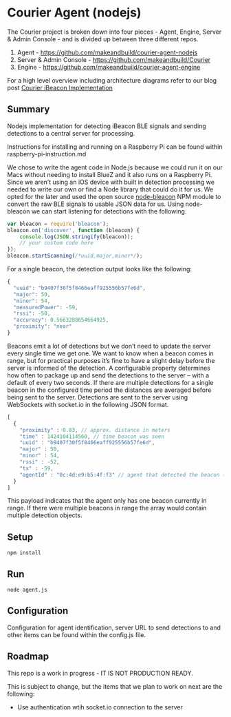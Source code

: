 # Courier Agent (nodejs)
The Courier project is broken down into four pieces - Agent, Engine, Server & Admin Console - and is divided up between three different repos.

1. Agent - https://github.com/makeandbuild/courier-agent-nodejs
2. Server & Admin Console - https://github.com/makeandbuild/Courier
3. Engine - https://github.com/makeandbuild/courier-agent-engine

For a high level overview including architecture diagrams refer to our blog post [Courier iBeacon Implementation](http://makeandbuild.com/blog/post/courier-ibeacon-implementation)

## Summary
Nodejs implementation for detecting iBeacon BLE signals and sending detections to a central server for processing.

Instructions for installing and running on a Raspberry Pi can be found within raspberry-pi-instruction.md

We chose to write the agent code in Node.js because we could run it on our Macs without needing to install BlueZ and it also runs on a Raspberry Pi.  Since we aren’t using an iOS device with built in detection processing we needed to write our own or find a Node library that could do it for us.  We opted for the later and used the open source [node-bleacon](https://github.com/sandeepmistry/node-bleacon) NPM module to convert the raw BLE signals to usable JSON data for us.  Using node-bleacon we can start listening for detections with the following. 

```javascript
var bleacon = require('bleacon');
bleacon.on('discover', function (bleacon) {
    console.log(JSON.stringify(bleacon));
    // your custom code here
});
bleacon.startScanning(/*uuid,major,minor*/);
```

For a single beacon, the detection output looks like the following: 

```javascript
{
  "uuid": "b9407f30f5f8466eaff925556b57fe6d",
  "major": 50,
  "minor": 54,
  "measuredPower": -59,
  "rssi": -50,
  "accuracy": 0.5663288654664925,
  "proximity": "near"
}
```

Beacons emit a lot of detections but we don’t need to update the server every single time we get one.  We want to know when a beacon comes in range, but for practical purposes it’s fine to have a slight delay before the server is informed of the detection.  A configurable property determines how often to package up and send the detections to the server – with a default of every two seconds.  If there are multiple detections for a single beacon in the configured time period the distances are averaged before being sent to the server.  Detections are sent to the server using WebSockets with socket.io in the following JSON format.

```javascript
[
  {
    "proximity" : 0.83, // approx. distance in meters
    "time" : 1424104114560, // time beacon was seen
    "uuid" : "b9407f30f5f8466eaff925556b57fe6d",
    "major" : 50,
    "minor" : 54,
    "rssi" : -52,
    "tx" : -59,
    "agentId" : "0c:4d:e9:b5:4f:f3" // agent that detected the beacon (defaults to its mac address)
  }
]
```

This payload indicates that the agent only has one beacon currently in range.  If there were multiple beacons in range the array would contain multiple detection objects.

## Setup

```
npm install
```

## Run
```
node agent.js
```

## Configuration
Configuration for agent identification, server URL to send detections to and other items can be found within the config.js file.

## Roadmap
This repo is a work in progress - IT IS NOT PRODUCTION READY. 

This is subject to change, but the items that we plan to work on next are the following:

- Use authentication wtih socket.io connection to the server
